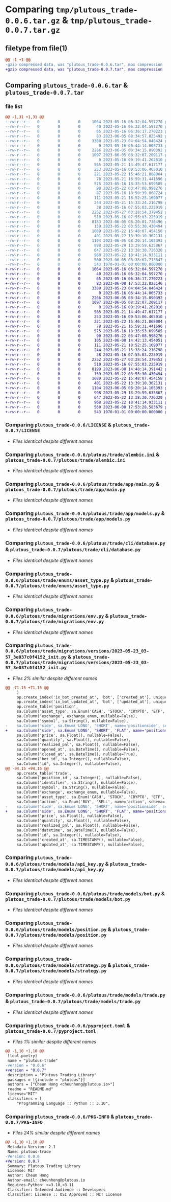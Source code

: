 # Comparing `tmp/plutous_trade-0.0.6.tar.gz` & `tmp/plutous_trade-0.0.7.tar.gz`

## filetype from file(1)

```diff
@@ -1 +1 @@
-gzip compressed data, was "plutous_trade-0.0.6.tar", max compression
+gzip compressed data, was "plutous_trade-0.0.7.tar", max compression
```

## Comparing `plutous_trade-0.0.6.tar` & `plutous_trade-0.0.7.tar`

### file list

```diff
@@ -1,31 +1,31 @@
--rw-r--r--   0        0        0     1064 2023-05-16 06:32:04.597270 plutous_trade-0.0.6/LICENSE
--rw-r--r--   0        0        0       40 2023-05-16 06:32:04.597270 plutous_trade-0.0.6/README.md
--rw-r--r--   0        0        0       65 2023-05-16 06:36:17.270223 plutous_trade-0.0.6/plutous/__init__.py
--rw-r--r--   0        0        0       83 2023-06-05 08:34:57.825492 plutous_trade-0.0.6/plutous/trade/__init__.py
--rw-r--r--   0        0        0     3380 2023-05-23 04:04:54.046424 plutous_trade-0.0.6/plutous/trade/alembic.ini
--rw-r--r--   0        0        0        0 2023-05-16 06:44:14.005733 plutous_trade-0.0.6/plutous/trade/app/__init__.py
--rw-r--r--   0        0        0     2266 2023-06-05 08:34:15.090392 plutous_trade-0.0.6/plutous/trade/app/main.py
--rw-r--r--   0        0        0     1097 2023-06-05 08:32:07.209117 plutous_trade-0.0.6/plutous/trade/app/models.py
--rw-r--r--   0        0        0        0 2023-05-16 09:19:41.262810 plutous_trade-0.0.6/plutous/trade/cli/__init__.py
--rw-r--r--   0        0        0      565 2023-05-21 14:49:47.617177 plutous_trade-0.0.6/plutous/trade/cli/database.py
--rw-r--r--   0        0        0      253 2023-05-16 09:53:06.465010 plutous_trade-0.0.6/plutous/trade/cli/main.py
--rw-r--r--   0        0        0      221 2023-05-22 15:46:21.868004 plutous_trade-0.0.6/plutous/trade/enums/__init__.py
--rw-r--r--   0        0        0       78 2023-05-21 16:59:31.441696 plutous_trade-0.0.6/plutous/trade/enums/action.py
--rw-r--r--   0        0        0      575 2023-05-16 18:35:53.699585 plutous_trade-0.0.6/plutous/trade/enums/asset_type.py
--rw-r--r--   0        0        0       90 2023-05-22 03:47:08.998276 plutous_trade-0.0.6/plutous/trade/enums/bot_type.py
--rw-r--r--   0        0        0       87 2023-05-16 18:50:39.068724 plutous_trade-0.0.6/plutous/trade/enums/position_side.py
--rw-r--r--   0        0        0      111 2023-05-21 18:52:25.169077 plutous_trade-0.0.6/plutous/trade/enums/strategy_direction.py
--rw-r--r--   0        0        0      244 2023-05-21 15:33:24.216798 plutous_trade-0.0.6/plutous/trade/enums/strategy_type.py
--rw-r--r--   0        0        0       38 2023-05-16 07:55:03.225919 plutous_trade-0.0.6/plutous/trade/migrations/README
--rw-r--r--   0        0        0     2252 2023-05-27 03:28:54.379452 plutous_trade-0.0.6/plutous/trade/migrations/env.py
--rw-r--r--   0        0        0      510 2023-05-16 07:55:03.225919 plutous_trade-0.0.6/plutous/trade/migrations/script.py.mako
--rw-r--r--   0        0        0     8183 2023-06-05 08:20:01.736496 plutous_trade-0.0.6/plutous/trade/migrations/versions/2023-05-23_03-57_3e037c0f4152_init.py
--rw-r--r--   0        0        0      159 2023-05-22 03:55:30.430494 plutous_trade-0.0.6/plutous/trade/models/__init__.py
--rw-r--r--   0        0        0     1089 2023-05-22 15:48:07.454158 plutous_trade-0.0.6/plutous/trade/models/api_key.py
--rw-r--r--   0        0        0      401 2023-05-22 13:39:10.362131 plutous_trade-0.0.6/plutous/trade/models/base.py
--rw-r--r--   0        0        0     1104 2023-06-05 08:20:14.105393 plutous_trade-0.0.6/plutous/trade/models/bot.py
--rw-r--r--   0        0        0      998 2023-05-29 13:29:59.635867 plutous_trade-0.0.6/plutous/trade/models/position.py
--rw-r--r--   0        0        0      647 2023-05-22 13:38:30.726320 plutous_trade-0.0.6/plutous/trade/models/strategy.py
--rw-r--r--   0        0        0      968 2023-05-22 18:41:14.933111 plutous_trade-0.0.6/plutous/trade/models/trade.py
--rw-r--r--   0        0        0      560 2023-06-05 08:35:02.713847 plutous_trade-0.0.6/pyproject.toml
--rw-r--r--   0        0        0      543 1970-01-01 00:00:00.000000 plutous_trade-0.0.6/PKG-INFO
+-rw-r--r--   0        0        0     1064 2023-05-16 06:32:04.597270 plutous_trade-0.0.7/LICENSE
+-rw-r--r--   0        0        0       40 2023-05-16 06:32:04.597270 plutous_trade-0.0.7/README.md
+-rw-r--r--   0        0        0       65 2023-05-16 06:36:17.270223 plutous_trade-0.0.7/plutous/__init__.py
+-rw-r--r--   0        0        0       83 2023-06-08 17:53:22.823146 plutous_trade-0.0.7/plutous/trade/__init__.py
+-rw-r--r--   0        0        0     3380 2023-05-23 04:04:54.046424 plutous_trade-0.0.7/plutous/trade/alembic.ini
+-rw-r--r--   0        0        0        0 2023-05-16 06:44:14.005733 plutous_trade-0.0.7/plutous/trade/app/__init__.py
+-rw-r--r--   0        0        0     2266 2023-06-05 08:34:15.090392 plutous_trade-0.0.7/plutous/trade/app/main.py
+-rw-r--r--   0        0        0     1097 2023-06-05 08:32:07.209117 plutous_trade-0.0.7/plutous/trade/app/models.py
+-rw-r--r--   0        0        0        0 2023-05-16 09:19:41.262810 plutous_trade-0.0.7/plutous/trade/cli/__init__.py
+-rw-r--r--   0        0        0      565 2023-05-21 14:49:47.617177 plutous_trade-0.0.7/plutous/trade/cli/database.py
+-rw-r--r--   0        0        0      253 2023-05-16 09:53:06.465010 plutous_trade-0.0.7/plutous/trade/cli/main.py
+-rw-r--r--   0        0        0      221 2023-05-22 15:46:21.868004 plutous_trade-0.0.7/plutous/trade/enums/__init__.py
+-rw-r--r--   0        0        0       78 2023-05-21 16:59:31.441696 plutous_trade-0.0.7/plutous/trade/enums/action.py
+-rw-r--r--   0        0        0      575 2023-05-16 18:35:53.699585 plutous_trade-0.0.7/plutous/trade/enums/asset_type.py
+-rw-r--r--   0        0        0       90 2023-05-22 03:47:08.998276 plutous_trade-0.0.7/plutous/trade/enums/bot_type.py
+-rw-r--r--   0        0        0      105 2023-06-08 14:42:13.454051 plutous_trade-0.0.7/plutous/trade/enums/position_side.py
+-rw-r--r--   0        0        0      111 2023-05-21 18:52:25.169077 plutous_trade-0.0.7/plutous/trade/enums/strategy_direction.py
+-rw-r--r--   0        0        0      244 2023-05-21 15:33:24.216798 plutous_trade-0.0.7/plutous/trade/enums/strategy_type.py
+-rw-r--r--   0        0        0       38 2023-05-16 07:55:03.225919 plutous_trade-0.0.7/plutous/trade/migrations/README
+-rw-r--r--   0        0        0     2252 2023-05-27 03:28:54.379452 plutous_trade-0.0.7/plutous/trade/migrations/env.py
+-rw-r--r--   0        0        0      510 2023-05-16 07:55:03.225919 plutous_trade-0.0.7/plutous/trade/migrations/script.py.mako
+-rw-r--r--   0        0        0     8199 2023-06-08 14:48:14.391442 plutous_trade-0.0.7/plutous/trade/migrations/versions/2023-05-23_03-57_3e037c0f4152_init.py
+-rw-r--r--   0        0        0      159 2023-05-22 03:55:30.430494 plutous_trade-0.0.7/plutous/trade/models/__init__.py
+-rw-r--r--   0        0        0     1089 2023-05-22 15:48:07.454158 plutous_trade-0.0.7/plutous/trade/models/api_key.py
+-rw-r--r--   0        0        0      401 2023-05-22 13:39:10.362131 plutous_trade-0.0.7/plutous/trade/models/base.py
+-rw-r--r--   0        0        0     1104 2023-06-05 08:20:14.105393 plutous_trade-0.0.7/plutous/trade/models/bot.py
+-rw-r--r--   0        0        0      998 2023-05-29 13:29:59.635867 plutous_trade-0.0.7/plutous/trade/models/position.py
+-rw-r--r--   0        0        0      647 2023-05-22 13:38:30.726320 plutous_trade-0.0.7/plutous/trade/models/strategy.py
+-rw-r--r--   0        0        0      968 2023-05-22 18:41:14.933111 plutous_trade-0.0.7/plutous/trade/models/trade.py
+-rw-r--r--   0        0        0      560 2023-06-08 17:53:28.583679 plutous_trade-0.0.7/pyproject.toml
+-rw-r--r--   0        0        0      543 1970-01-01 00:00:00.000000 plutous_trade-0.0.7/PKG-INFO
```

### Comparing `plutous_trade-0.0.6/LICENSE` & `plutous_trade-0.0.7/LICENSE`

 * *Files identical despite different names*

### Comparing `plutous_trade-0.0.6/plutous/trade/alembic.ini` & `plutous_trade-0.0.7/plutous/trade/alembic.ini`

 * *Files identical despite different names*

### Comparing `plutous_trade-0.0.6/plutous/trade/app/main.py` & `plutous_trade-0.0.7/plutous/trade/app/main.py`

 * *Files identical despite different names*

### Comparing `plutous_trade-0.0.6/plutous/trade/app/models.py` & `plutous_trade-0.0.7/plutous/trade/app/models.py`

 * *Files identical despite different names*

### Comparing `plutous_trade-0.0.6/plutous/trade/cli/database.py` & `plutous_trade-0.0.7/plutous/trade/cli/database.py`

 * *Files identical despite different names*

### Comparing `plutous_trade-0.0.6/plutous/trade/enums/asset_type.py` & `plutous_trade-0.0.7/plutous/trade/enums/asset_type.py`

 * *Files identical despite different names*

### Comparing `plutous_trade-0.0.6/plutous/trade/migrations/env.py` & `plutous_trade-0.0.7/plutous/trade/migrations/env.py`

 * *Files identical despite different names*

### Comparing `plutous_trade-0.0.6/plutous/trade/migrations/versions/2023-05-23_03-57_3e037c0f4152_init.py` & `plutous_trade-0.0.7/plutous/trade/migrations/versions/2023-05-23_03-57_3e037c0f4152_init.py`

 * *Files 2% similar despite different names*

```diff
@@ -71,15 +71,15 @@
     )
     op.create_index('ix_bot_created_at', 'bot', ['created_at'], unique=False, schema='trade')
     op.create_index('ix_bot_updated_at', 'bot', ['updated_at'], unique=False, schema='trade')
     op.create_table('position',
     sa.Column('asset_type', sa.Enum('CASH', 'STOCK', 'CRYPTO', 'ETF', 'FUND', 'PROPERTY', 'COMMODITY', 'NFT', 'STOCK_FUTURES', 'STOCK_OPTION', 'COMMODITY_FUTURES', 'COMMODITY_OPTION', 'CRYPTO_FUTURES', 'CRYPTO_INVERSE_FUTURES', 'CRYPTO_OPTION', 'CRYPTO_PERP', 'CRYPTO_INVERSE_PERP', name='assettype', schema='trade'), nullable=False),
     sa.Column('exchange', exchange_enum, nullable=False),
     sa.Column('symbol', sa.String(), nullable=False),
-    sa.Column('side', sa.Enum('LONG', 'SHORT', name='positionside', schema='trade'), nullable=False),
+    sa.Column('side', sa.Enum('LONG', 'SHORT', 'FLAT', name='positionside', schema='trade'), nullable=False),
     sa.Column('price', sa.Float(), nullable=False),
     sa.Column('quantity', sa.Float(), nullable=False),
     sa.Column('realized_pnl', sa.Float(), nullable=False),
     sa.Column('opened_at', sa.DateTime(), nullable=False),
     sa.Column('closed_at', sa.DateTime(), nullable=True),
     sa.Column('bot_id', sa.Integer(), nullable=False),
     sa.Column('id', sa.Integer(), nullable=False),
@@ -94,15 +94,15 @@
     op.create_table('trade',
     sa.Column('position_id', sa.Integer(), nullable=False),
     sa.Column('identifier', sa.String(), nullable=False),
     sa.Column('symbol', sa.String(), nullable=False),
     sa.Column('exchange', exchange_enum, nullable=False),
     sa.Column('asset_type', sa.Enum('CASH', 'STOCK', 'CRYPTO', 'ETF', 'FUND', 'PROPERTY', 'COMMODITY', 'NFT', 'STOCK_FUTURES', 'STOCK_OPTION', 'COMMODITY_FUTURES', 'COMMODITY_OPTION', 'CRYPTO_FUTURES', 'CRYPTO_INVERSE_FUTURES', 'CRYPTO_OPTION', 'CRYPTO_PERP', 'CRYPTO_INVERSE_PERP', name='assettype', schema='trade'), nullable=False),
     sa.Column('action', sa.Enum('BUY', 'SELL', name='action', schema='trade'), nullable=False),
-    sa.Column('side', sa.Enum('LONG', 'SHORT', name='positionside', schema='trade'), nullable=False),
+    sa.Column('side', sa.Enum('LONG', 'SHORT', 'FLAT', name='positionside', schema='trade'), nullable=False),
     sa.Column('price', sa.Float(), nullable=False),
     sa.Column('quantity', sa.Float(), nullable=False),
     sa.Column('realized_pnl', sa.Float(), nullable=False),
     sa.Column('datetime', sa.DateTime(), nullable=False),
     sa.Column('id', sa.Integer(), nullable=False),
     sa.Column('created_at', sa.TIMESTAMP(), nullable=False),
     sa.Column('updated_at', sa.TIMESTAMP(), nullable=False),
```

### Comparing `plutous_trade-0.0.6/plutous/trade/models/api_key.py` & `plutous_trade-0.0.7/plutous/trade/models/api_key.py`

 * *Files identical despite different names*

### Comparing `plutous_trade-0.0.6/plutous/trade/models/bot.py` & `plutous_trade-0.0.7/plutous/trade/models/bot.py`

 * *Files identical despite different names*

### Comparing `plutous_trade-0.0.6/plutous/trade/models/position.py` & `plutous_trade-0.0.7/plutous/trade/models/position.py`

 * *Files identical despite different names*

### Comparing `plutous_trade-0.0.6/plutous/trade/models/strategy.py` & `plutous_trade-0.0.7/plutous/trade/models/strategy.py`

 * *Files identical despite different names*

### Comparing `plutous_trade-0.0.6/plutous/trade/models/trade.py` & `plutous_trade-0.0.7/plutous/trade/models/trade.py`

 * *Files identical despite different names*

### Comparing `plutous_trade-0.0.6/pyproject.toml` & `plutous_trade-0.0.7/pyproject.toml`

 * *Files 1% similar despite different names*

```diff
@@ -1,10 +1,10 @@
 [tool.poetry]
 name = "plutous-trade"
-version = "0.0.6"
+version = "0.0.7"
 description = "Plutous Trading Library"
 packages = [{include = "plutous"}]
 authors = ["Cheun Hong <cheunhong@plutous.io>"]
 readme = "README.md"
 license="MIT"
 classifiers = [
     "Programming Language :: Python :: 3.10",
```

### Comparing `plutous_trade-0.0.6/PKG-INFO` & `plutous_trade-0.0.7/PKG-INFO`

 * *Files 24% similar despite different names*

```diff
@@ -1,10 +1,10 @@
 Metadata-Version: 2.1
 Name: plutous-trade
-Version: 0.0.6
+Version: 0.0.7
 Summary: Plutous Trading Library
 License: MIT
 Author: Cheun Hong
 Author-email: cheunhong@plutous.io
 Requires-Python: >=3.10,<3.11
 Classifier: Intended Audience :: Developers
 Classifier: License :: OSI Approved :: MIT License
```

